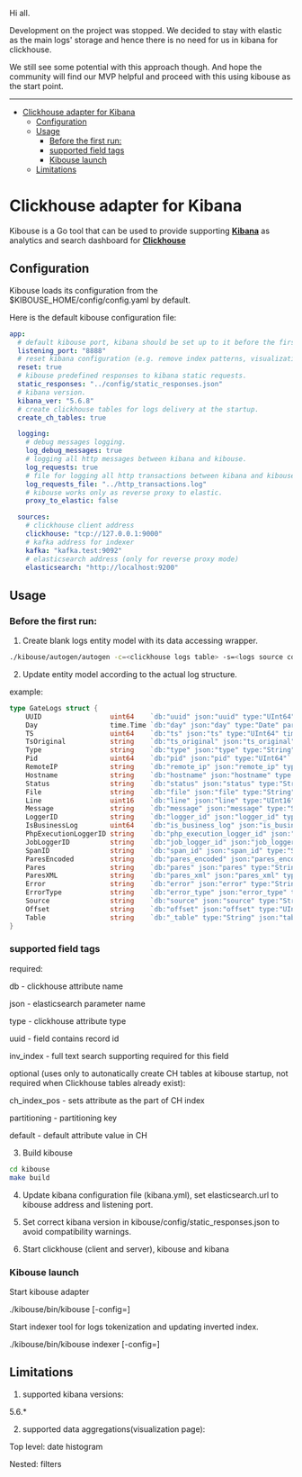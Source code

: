 Hi all.

Development on the project was stopped.
We decided to stay with elastic as the main logs' storage and hence there is no need for us in kibana for clickhouse.

We still see some potential with this approach though. And hope the community will find our MVP helpful and proceed with this using kibouse as the start point.

---

- [Clickhouse adapter for Kibana](#clickhouse-adapter-for-kibana)
  * [Configuration](#configuration)
  * [Usage](#usage)
    + [Before the first run:](#before-the-first-run-)
    + [supported field tags](#supported-field-tags)
    + [Kibouse launch](#kibouse-launch)
  * [Limitations](#limitations)

# Clickhouse adapter for Kibana

Kibouse is a Go tool that can be used to provide supporting **[Kibana](https://github.com/elastic/kibana)** as analytics and search dashboard for **[Clickhouse](https://github.com/yandex/ClickHouse)**

## Configuration

Kibouse loads its configuration from the $KIBOUSE_HOME/config/config.yaml by default.

Here is the default kibouse configuration file:

```yaml
app:
  # default kibouse port, kibana should be set up to it before the first run.
  listening_port: "8888"
  # reset kibana configuration (e.g. remove index patterns, visualizations, dashboards) at the startup.
  reset: true
  # kibouse predefined responses to kibana static requests.
  static_responses: "../config/static_responses.json"
  # kibana version.
  kibana_ver: "5.6.8"
  # create clickhouse tables for logs delivery at the startup. 
  create_ch_tables: true

  logging:
    # debug messages logging.
    log_debug_messages: true
    # logging all http messages between kibana and kibouse.
    log_requests: true
    # file for logging all http transactions between kibana and kibouse.
    log_requests_file: "../http_transactions.log"
    # kibouse works only as reverse proxy to elastic. 
    proxy_to_elastic: false

  sources:
    # clickhouse client address  
    clickhouse: "tcp://127.0.0.1:9000"
    # kafka address for indexer
    kafka: "kafka.test:9092"
    # elasticsearch address (only for reverse proxy mode)
    elasticsearch: "http://localhost:9200"
```

## Usage

### Before the first run:

1. Create blank logs entity model with its data accessing wrapper.

```bash
./kibouse/autogen/autogen -c=<clickhouse logs table> -s=<logs source code structure> [-d=<path to kibouse/data folder>]
```
2. Update entity model according to the actual log structure. 

example: 

```go
type GateLogs struct {
	UUID                 uint64    `db:"uuid" json:"uuid" type:"UInt64" uuid:"true" ch_index_pos:"2" mv_transform:"cityHash64(uuid)" base_type:"String"`
	Day                  time.Time `db:"day" json:"day" type:"Date" partitioning:"true" mv_transform:"today()"`
	TS                   uint64    `db:"ts" json:"ts" type:"UInt64" timestamp:"true" ch_index_pos:"1"`
	TsOriginal           string    `db:"ts_original" json:"ts_original" type:"String"`
	Type                 string    `db:"type" json:"type" type:"String"`
	Pid                  uint64    `db:"pid" json:"pid" type:"UInt64"`
	RemoteIP             string    `db:"remote_ip" json:"remote_ip" type:"String" default:""`
	Hostname             string    `db:"hostname" json:"hostname" type:"String"`
	Status               string    `db:"status" json:"status" type:"String"`
	File                 string    `db:"file" json:"file" type:"String" inv_index:"true"`
	Line                 uint16    `db:"line" json:"line" type:"UInt16"`
	Message              string    `db:"message" json:"message" type:"String" inv_index:"true"`
	LoggerID             string    `db:"logger_id" json:"logger_id" type:"String" default:""`
	IsBusinessLog        uint64    `db:"is_business_log" json:"is_business_log" type:"UInt64" default:"0"`
	PhpExecutionLoggerID string    `db:"php_execution_logger_id" json:"php_execution_logger_id" type:"String" default:"" inv_index:"true"`
	JobLoggerID          string    `db:"job_logger_id" json:"job_logger_id" type:"String" default:"" inv_index:"true"`
	SpanID               string    `db:"span_id" json:"span_id" type:"String" default:""`
	ParesEncoded         string    `db:"pares_encoded" json:"pares_encoded" type:"String" default:""`
	Pares                string    `db:"pares" json:"pares" type:"String" default:""`
	ParesXML             string    `db:"pares_xml" json:"pares_xml" type:"String" default:""`
	Error                string    `db:"error" json:"error" type:"String" default:""`
	ErrorType            string    `db:"error_type" json:"error_type" type:"String" default:""`
	Source               string    `db:"source" json:"source" type:"String" inv_index:"true"`
	Offset               string    `db:"offset" json:"offset" type:"UInt64"`
	Table                string    `db:"_table" type:"String" json:"table" skip:"db"`
}
```
### supported field tags
required:

db - clickhouse attribute name

json - elasticsearch parameter name

type - clickhouse attribute type

uuid - field contains record id

inv_index - full text search supporting required for this field 

optional (uses only to autonatically create CH tables at kibouse startup, not required when Clickhouse tables already exist):

ch_index_pos - sets attribute as the part of CH index

partitioning - partitioning key

default - default attribute value in CH


3. Build kibouse

```bash
cd kibouse
make build
```

4. Update kibana configuration file (kibana.yml), set elasticsearch.url to kibouse address and listening port.

5. Set correct kibana version in kibouse/config/static_responses.json to avoid compatibility warnings. 

6. Start clickhouse (client and server), kibouse and kibana

### Kibouse launch

Start kibouse adapter 

./kibouse/bin/kibouse [-config=<configuration file path>]

Start indexer tool for logs tokenization and updating inverted index. 

./kibouse/bin/kibouse indexer [-config=<configuration file path>]

## Limitations

1. supported kibana versions:

5.6.*

2. supported data aggregations(visualization page):

Top level: date histogram

Nested: filters

